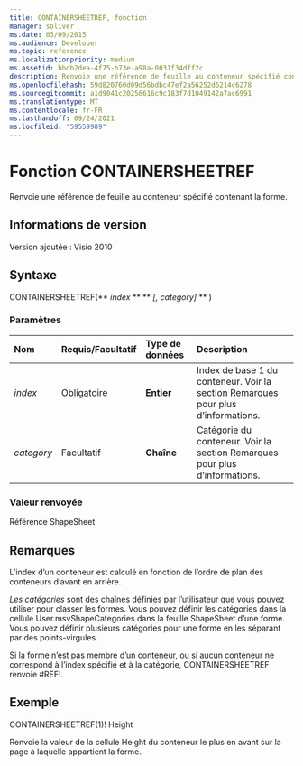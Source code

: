 ```yaml
---
title: CONTAINERSHEETREF, fonction
manager: soliver
ms.date: 03/09/2015
ms.audience: Developer
ms.topic: reference
ms.localizationpriority: medium
ms.assetid: bbdb2dea-4f75-b73e-a98a-0031f34dff2c
description: Renvoie une référence de feuille au conteneur spécifié contenant la forme.
ms.openlocfilehash: 59d820760d09d56bdbc47ef2a56252d6214c6278
ms.sourcegitcommit: a1d9041c20256616c9c183f7d1049142a7ac6991
ms.translationtype: MT
ms.contentlocale: fr-FR
ms.lasthandoff: 09/24/2021
ms.locfileid: "59559989"
---
```

# <a name="containersheetref-function"></a>Fonction CONTAINERSHEETREF

Renvoie une référence de feuille au conteneur spécifié contenant la forme.
  
## <a name="version-information"></a>Informations de version

Version ajoutée : Visio 2010
 
  
## <a name="syntax"></a>Syntaxe

CONTAINERSHEETREF(** *index* ** ** *[, category]* ** ) 
  
### <a name="parameters"></a>Paramètres

|**Nom**|**Requis/Facultatif**|**Type de données**|**Description**|
|:-----|:-----|:-----|:-----|
| _index_ <br/> |Obligatoire  <br/> |**Entier** <br/> |Index de base 1 du conteneur. Voir la section Remarques pour plus d’informations.  <br/> |
| _category_ <br/> |Facultatif  <br/> |**Chaîne** <br/> |Catégorie du conteneur. Voir la section Remarques pour plus d’informations.  <br/> |
   
### <a name="return-value"></a>Valeur renvoyée

Référence ShapeSheet
  
## <a name="remarks"></a>Remarques

L’index d’un conteneur est calculé en fonction de l’ordre de plan des conteneurs d’avant en arrière.
  
 *Les catégories*  sont des chaînes définies par l’utilisateur que vous pouvez utiliser pour classer les formes. Vous pouvez définir les catégories dans la cellule User.msvShapeCategories dans la feuille ShapeSheet d’une forme. Vous pouvez définir plusieurs catégories pour une forme en les séparant par des points-virgules. 
  
Si la forme n’est pas membre d’un conteneur, ou si aucun conteneur ne correspond à l’index spécifié et à la catégorie, CONTAINERSHEETREF renvoie #REF!.
  
## <a name="example"></a>Exemple

CONTAINERSHEETREF(1)! Height 
  
Renvoie la valeur de la cellule Height du conteneur le plus en avant sur la page à laquelle appartient la forme. 
  

